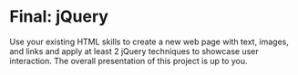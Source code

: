 # Final: jQuery

Use your existing HTML skills to create a new web page with text, images, and links and apply at least 2 jQuery techniques to showcase user interaction. The overall presentation of this project is up to you. 
